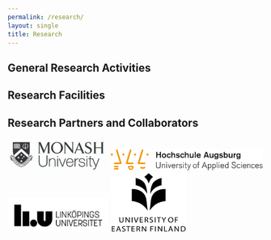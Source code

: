 ```yaml
---
permalink: /research/
layout: single
title: Research 
---
```


## General Research Activities ##



## Research Facilities ##



## Research Partners and Collaborators ##

<img src="/assets/Figures/Monash.png" width="200">  
<img src="/assets/Figures/UAS.png" width="300">  
<img src="/assets/Figures/LiU.png" width="200">  
<img src="/assets/Figures/UEF.jpg" width="150">  

 
